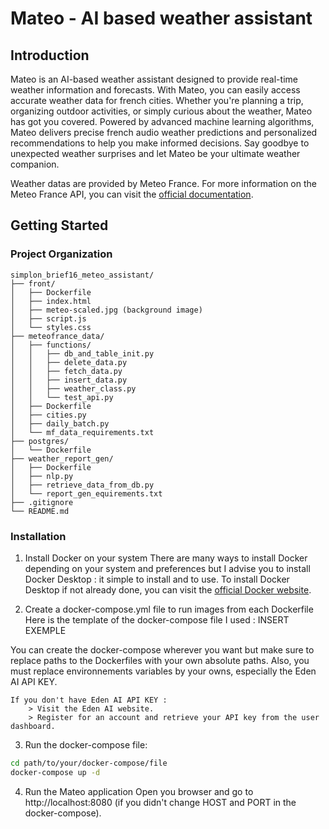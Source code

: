 # Mateo - AI based weather assistant

## Introduction
Mateo is an AI-based weather assistant designed to provide real-time weather information and forecasts. With Mateo, you can easily access accurate weather data for french cities. Whether you're planning a trip, organizing outdoor activities, or simply curious about the weather, Mateo has got you covered. Powered by advanced machine learning algorithms, Mateo delivers precise french audio weather predictions and personalized recommendations to help you make informed decisions. Say goodbye to unexpected weather surprises and let Mateo be your ultimate weather companion.

Weather datas are provided by Meteo France.
For more information on the Meteo France API, you can visit the [official documentation](https://meteofrance-api.readthedocs.io/en/latest/).

## Getting Started
### Project Organization
```
simplon_brief16_meteo_assistant/
├── front/
│   ├── Dockerfile
│   ├── index.html
│   ├── meteo-scaled.jpg (background image)
│   ├── script.js
│   └── styles.css
├── meteofrance_data/
│   ├── functions/
│   │   ├── db_and_table_init.py
│   │   ├── delete_data.py
│   │   ├── fetch_data.py
│   │   ├── insert_data.py
│   │   ├── weather_class.py
│   │   └── test_api.py
│   ├── Dockerfile
│   ├── cities.py
│   ├── daily_batch.py
│   └── mf_data_requirements.txt
├── postgres/
│   └── Dockerfile
├── weather_report_gen/
│   ├── Dockerfile
│   ├── nlp.py
│   ├── retrieve_data_from_db.py
│   └── report_gen_equirements.txt
├── .gitignore
└── README.md
```

### Installation
1. Install Docker on your system
There are many ways to install Docker depending on your system and preferences but I advise you to install Docker Desktop : it simple to install and to use.
To install Docker Desktop if not already done, you can visit the [official Docker website](https://www.docker.com/products/docker-desktop/).

2. Create a docker-compose.yml file to run images from each Dockerfile
Here is the template of the docker-compose file I used :
 INSERT EXEMPLE

You can create the docker-compose wherever you want but make sure to replace paths to the Dockerfiles with your own absolute paths.
Also, you must replace environnements variables by your owns, especially the Eden AI API KEY.

    If you don't have Eden AI API KEY :
        > Visit the Eden AI website.
        > Register for an account and retrieve your API key from the user dashboard.

3. Run the docker-compose file:
```bash
cd path/to/your/docker-compose/file
docker-compose up -d
```

4. Run the Mateo application
Open you browser and go to http://localhost:8080 (if you didn't change HOST and PORT in the docker-compose).